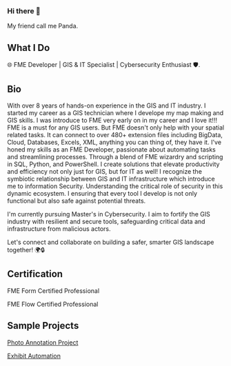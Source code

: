 ### Hi there 👋

My friend call me Panda. 

## What I Do

🌐 FME Developer | GIS & IT Specialist | Cybersecurity Enthusiast 🛡️.

## Bio
With over 8 years of hands-on experience in the GIS and IT industry. I started my career as a GIS technician where I develope my map making and GIS skills. I was introduce to FME very early on in my career and I love it!!! FME is a must for any GIS users. But FME doesn't only help with your spatial related tasks. It can connect to over 480+ extension files including BigData, Cloud, Databases, Excels, XML, anything you can thing of, they have it. I've honed my skills as an FME Developer, passionate about automating tasks and streamlining processes. Through a blend of FME wizardry and scripting in SQL, Python, and PowerShell. I create solutions that elevate productivity and efficiency not only just for GIS, but for IT as well! I recognize the symbiotic relationship between GIS and IT infrastructure which introduce me to information Security. Understanding the critical role of security in this dynamic ecosystem. I ensuring that every tool I develop is not only functional but also safe against potential threats.

I'm currently pursuing Master's in Cybersecurity. I aim to fortify the GIS industry with resilient and secure tools, safeguarding critical data and infrastructure from malicious actors.

Let's connect and collaborate on building a safer, smarter GIS landscape together! 🌍🔒

## Certification

FME Form Certified Professional

FME Flow Certified Professional

## Sample Projects

<a href="https://github.com/pandaacoding/FME-PhotoAnnotation">Photo Annotation Project</a>

<a href="https://github.com/pandaacoding/FME-Exhibit-Automation/tree/main">Exhibit Automation</a>



<!--
**pandaacoding/pandaacoding** is a ✨ _special_ ✨ repository because its `README.md` (this file) appears on your GitHub profile.

Here are some ideas to get you started:

- 🔭 I’m currently working on ...
- 🌱 I’m currently learning ...
- 👯 I’m looking to collaborate on ...
- 🤔 I’m looking for help with ...
- 💬 Ask me about ...
- 📫 How to reach me: ...
- 😄 Pronouns: ...
- ⚡ Fun fact: ...
-->
